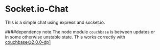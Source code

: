 Socket.io-Chat
==============

This is a simple chat using express and socket.io. 


####dependency note
The node module `couchbase` is between updates or in some otherwise unstable state. 
This works correctly with couchbase@2.0.0-dp1
